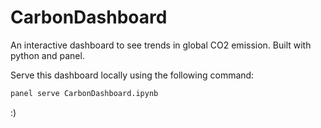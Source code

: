 # CarbonDashboard
An interactive dashboard to see trends in global CO2 emission. Built with python and panel.

Serve this dashboard locally using the following command:

```bash
panel serve CarbonDashboard.ipynb
```
:)
